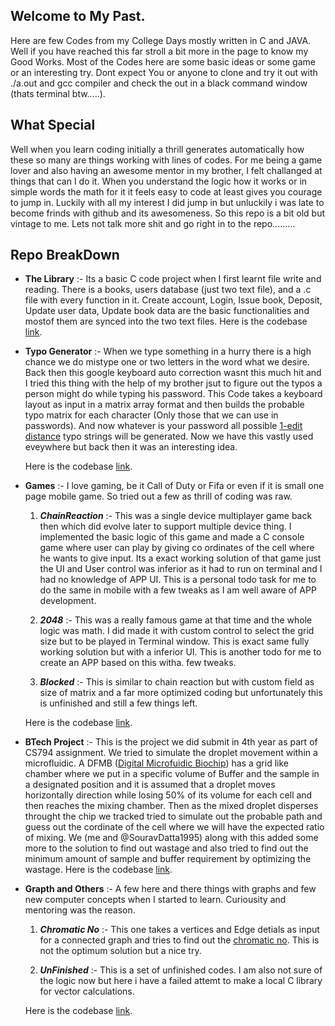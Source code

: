 ## Welcome to My Past.

Here are few Codes from my College Days mostly written in C and JAVA. Well if you have reached this far stroll a bit more in the page to know my Good Works. Most of the Codes here are some basic ideas or some game or an interesting try. Dont expect You or anyone to clone and try it out with ./a.out and gcc compiler and check the out in a black command window (thats terminal btw.....). 

## What Special

Well when you learn coding initially a thrill generates automatically how these so many are things working with lines of codes. For me being a game lover and also having an awesome mentor in my brother, I felt challanged at things that can I do it. When you understand the logic how it works or in simple words the math for it it feels easy to code at least gives you courage to jump in. Luckily with all my interest I did jump in but unluckily i was late to become frinds with github and its awesomeness. So this repo is a bit old but vintage to me. Lets not talk more shit and go right in to the repo.........

## Repo BreakDown

- **The Library** :- Its a basic C code project when I first learnt file write and reading. There is a books, users database (just two text file), and a .c file with every function in it. Create account, Login, Issue book, Deposit, Update user data, Update book data are the basic functionalities and mostof them are synced into the two text files. Here is the codebase [link](https://github.com/riteshpzs12/College-Codes/tree/master/library).

- **Typo Generator** :- When we type something in a hurry there is a high chance we do mistype one or two letters in the word what we desire. Back then this google keyboard auto correction wasnt this much hit and I tried this thing with the help of my brother jsut to figure out the typos a person might do while typing his password. This Code takes a keyboard layout as input in a matrix array format and then builds the probable typo matrix for each character (Only those that we can use in passwords). And now whatever is your password all possible [1-edit distance](https://en.wikipedia.org/wiki/Edit_distance) typo strings will be generated. Now we have this vastly used eveywhere but back then it was an interesting idea.

    Here is the codebase [link](https://github.com/riteshpzs12/College-Codes/tree/master/typo_generator).

- **Games** :- I love gaming, be it Call of Duty or Fifa or even if it is small one page mobile game. So tried out a few as thrill of coding was raw.
    1. ***ChainReaction*** :- This was a single device multiplayer game back then which did evolve later to support multiple device thing. I implemented the basic logic of this game and made a C console game where user can play by giving co ordinates of the cell where he wants to give input. Its a exact working solution of that game just the UI and User control was inferior as it had to run on terminal and I had no knowledge of APP UI. This is a personal todo task for me to do the same in mobile with a few tweaks as I am well aware of APP development.
    
    2. **_2048_** :- This was a really famous game at that time and the whole logic was math. I did made it with custom control to select the grid size but to be played in Terminal window. This is exact same fully working solution but with a inferior UI. This is another todo for me to create an APP based on this witha. few tweaks.
    
    3. **_Blocked_** :- This is similar to chain reaction but with custom field as size of matrix and a far more optimized coding but unfortunately this is unfinished and still a few things left.
    
    Here is the codebase [link](https://github.com/riteshpzs12/College-Codes/tree/master/Games).

- **BTech Project** :- This is the project we did submit in 4th year as part of CS794 assignment. We tried to simulate the droplet movement within a microfluidic.
A DFMB ([Digital Microfuidic Biochip](https://en.wikipedia.org/wiki/Digital_microfluidics)) has a grid like chamber where we put in a specific volume of Buffer and the sample in a designated position and it is assumed that a droplet moves horizontally direction while losing 50% of its volume for each cell and then reaches the mixing chamber. Then as the mixed droplet disperses throught the chip we tracked tried to simulate out the probable path and guess out the cordinate of the cell where we will have the expected ratio of mixing. We (me and @SouravDatta1995) along with this added some more to the solution to find out wastage and also tried to find out the minimum amount of sample and buffer requirement by optimizing the wastage. Here is the codebase [link](https://github.com/riteshpzs12/College-Codes/tree/master/Btech%20Project).


- **Grapth and Others** :- A few here and there things with graphs and few new computer concepts when I started to learn. Curiousity and mentoring was the reason.
    1. ___Chromatic No___ :- This one takes a vertices and Edge detials as input for a connected graph and tries to find out the [chromatic no](https://en.wikipedia.org/wiki/Graph_coloring). This is not the optimum solution but a nice try.
    
    2. ___UnFinished___ :- This is a set of unfinished codes. I am also not sure of the logic now but here i have a failed attemt to make a local C library for vector calculations.

    Here is the codebase [link](https://github.com/riteshpzs12/College-Codes/tree/master/Graph%20and%20Others).
    
